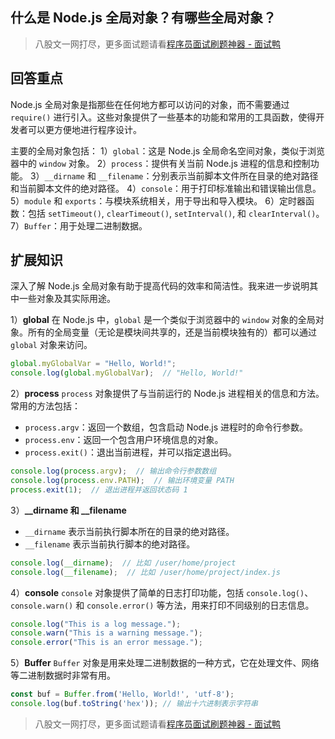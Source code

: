 ## 什么是 Node.js 全局对象？有哪些全局对象？
> 八股文一网打尽，更多面试题请看[程序员面试刷题神器 - 面试鸭](https://www.mianshiya.com/)

## 回答重点
Node.js 全局对象是指那些在任何地方都可以访问的对象，而不需要通过 `require()` 进行引入。这些对象提供了一些基本的功能和常用的工具函数，使得开发者可以更方便地进行程序设计。

主要的全局对象包括：
1）`global`：这是 Node.js 全局命名空间对象，类似于浏览器中的 `window` 对象。
2）`process`：提供有关当前 Node.js 进程的信息和控制功能。
3）`__dirname` 和 `__filename`：分别表示当前脚本文件所在目录的绝对路径和当前脚本文件的绝对路径。
4）`console`：用于打印标准输出和错误输出信息。
5）`module` 和 `exports`：与模块系统相关，用于导出和导入模块。
6）定时器函数：包括 `setTimeout()`, `clearTimeout()`, `setInterval()`, 和 `clearInterval()`。
7）`Buffer`：用于处理二进制数据。

## 扩展知识
深入了解 Node.js 全局对象有助于提高代码的效率和简洁性。我来进一步说明其中一些对象及其实际用途。

1）**global**
在 Node.js 中，`global` 是一个类似于浏览器中的 `window` 对象的全局对象。所有的全局变量（无论是模块间共享的，还是当前模块独有的）都可以通过 `global` 对象来访问。
```javascript
global.myGlobalVar = "Hello, World!";
console.log(global.myGlobalVar);  // "Hello, World!"
```

2）**process**
`process` 对象提供了与当前运行的 Node.js 进程相关的信息和方法。常用的方法包括：
- `process.argv`：返回一个数组，包含启动 Node.js 进程时的命令行参数。
- `process.env`：返回一个包含用户环境信息的对象。
- `process.exit()`：退出当前进程，并可以指定退出码。
```javascript
console.log(process.argv);  // 输出命令行参数数组
console.log(process.env.PATH);  // 输出环境变量 PATH
process.exit(1);  // 退出进程并返回状态码 1
```

3）**__dirname 和 __filename**
- `__dirname` 表示当前执行脚本所在的目录的绝对路径。
- `__filename` 表示当前执行脚本的绝对路径。
```javascript
console.log(__dirname);  // 比如 /user/home/project
console.log(__filename);  // 比如 /user/home/project/index.js
```

4）**console**
`console` 对象提供了简单的日志打印功能，包括 `console.log()`、`console.warn()` 和 `console.error()` 等方法，用来打印不同级别的日志信息。
```javascript
console.log("This is a log message.");
console.warn("This is a warning message.");
console.error("This is an error message.");
```

5）**Buffer**
`Buffer` 对象是用来处理二进制数据的一种方式，它在处理文件、网络等二进制数据时非常有用。
```javascript
const buf = Buffer.from('Hello, World!', 'utf-8');
console.log(buf.toString('hex')); // 输出十六进制表示字符串
```



> 八股文一网打尽，更多面试题请看[程序员面试刷题神器 - 面试鸭](https://www.mianshiya.com/)